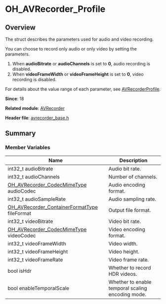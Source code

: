 # OH_AVRecorder_Profile

## Overview

The struct describes the parameters used for audio and video recording.

You can choose to record only audio or only video by setting the parameters.

1. When **audioBitrate** or **audioChannels** is set to **0**, audio recording is disabled.
2. When **videoFrameWidth** or **videoFrameHeight** is set to **0**, video recording is disabled.

For details about the value range of each parameter, see [AVRecorderProfile](js-apis-media.md#avrecorderprofile9).

**Since**: 18

**Related module**: [AVRecorder](capi-avrecorder.md)

**Header file**: [avrecorder_base.h](capi-avrecorder-base-h.md)

## Summary

### Member Variables

| Name| Description|
| -- | -- |
| int32_t audioBitrate | Audio bit rate.|
| int32_t audioChannels | Number of channels.|
| [OH_AVRecorder_CodecMimeType](capi-avrecorder-base-h.md#oh_avrecorder_codecmimetype) audioCodec | Audio encoding format.|
| int32_t audioSampleRate | Audio sampling rate.|
| [OH_AVRecorder_ContainerFormatType](capi-avrecorder-base-h.md#oh_avrecorder_containerformattype) fileFormat | Output file format.|
| int32_t videoBitrate | Video bit rate.|
| [OH_AVRecorder_CodecMimeType](capi-avrecorder-base-h.md#oh_avrecorder_codecmimetype) videoCodec | Video encoding format.|
| int32_t videoFrameWidth | Video width.|
| int32_t videoFrameHeight | Video height.|
| int32_t videoFrameRate | Video frame rate.|
| bool isHdr | Whether to record HDR videos.|
| bool enableTemporalScale | Whether to enable temporal scaling encoding mode.|
